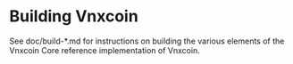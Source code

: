 Building Vnxcoin
================

See doc/build-*.md for instructions on building the various
elements of the Vnxcoin Core reference implementation of Vnxcoin.
